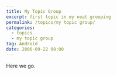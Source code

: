 ```yaml
---
title: My Topic Group
excerpt: first topic in my neat grouping
permalink: /topics/my topic group/
categories:
  - topics
  - my topic group
tag: Android
date: 2006-09-22 00:00
---
```


Here we go.
